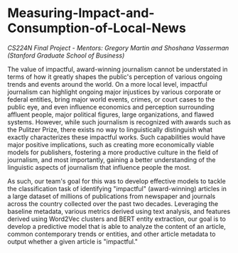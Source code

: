 # Measuring-Impact-and-Consumption-of-Local-News
<i> CS224N Final Project - Mentors: Gregory Martin and Shoshana Vasserman (Stanford Graduate School of Business) </i>

The value of impactful, award-winning journalism cannot be understated in terms of how it greatly shapes the public's perception of various ongoing trends and events around the world. On a more local level, impactful journalism can highlight ongoing major injustices by various corporate or federal entities, bring major world events, crimes, or court cases to the public eye, and even influence economics and perception surrounding affluent people, major political figures, large organizations, and flawed systems. However, while such journalism is recognized with awards such as the Pulitzer Prize, there exists no way to linguistically distinguish what exactly characterizes these impactful works. Such capabilities would have major positive implications, such as creating more economically viable models for publishers, fostering a more productive culture in the field of journalism, and most importantly, gaining a better understanding of the linguistic aspects of journalism that influence people the most.  

As such, our team's goal for this was to develop effective models to tackle the classification task of identifying "impactful" (award-winning) articles in a large dataset of millions of publications from newspaper and journals across the country collected over the past two decades.  Leveraging the baseline metadata, various metrics derived using text analysis, and features derived using Word2Vec clusters and BERT entity extraction, our goal is to develop a predictive model that is able to analyze the content of an article, common contemporary trends or entities, and other article metadata to output whether a given article is "impactful." 

